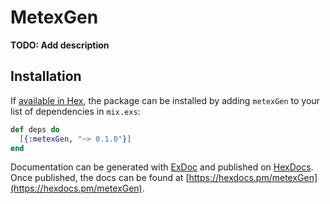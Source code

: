 # MetexGen

**TODO: Add description**

## Installation

If [available in Hex](https://hex.pm/docs/publish), the package can be installed
by adding `metexGen` to your list of dependencies in `mix.exs`:

```elixir
def deps do
  [{:metexGen, "~> 0.1.0"}]
end
```

Documentation can be generated with [ExDoc](https://github.com/elixir-lang/ex_doc)
and published on [HexDocs](https://hexdocs.pm). Once published, the docs can
be found at [https://hexdocs.pm/metexGen](https://hexdocs.pm/metexGen).

